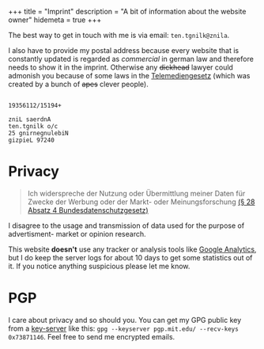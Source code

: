 +++
title = "Imprint"
description = "A bit of information about the website owner"
hidemeta = true
+++

The best way to get in touch with me is via email: <code class="imprint-address">ten.tgnilk@znila</code>.

I also have to provide my postal address because every website that is constantly updated is regarded as *commercial* in german law and therefore needs to show it in the imprint. Otherwise any ~~dickhead~~ lawyer could admonish you because of some laws in the [Telemediengesetz](https://de.wikipedia.org/wiki/Telemediengesetz) (which was created by a bunch of ~~apes~~ clever people).

<pre><code class="imprint-address">
19356112/15194+

zniL saerdnA
ten.tgnilk o/c
25 gnirnegnulebiN
gizpieL 97240
</code></pre>

Privacy
=======

> Ich widerspreche der Nutzung oder Übermittlung meiner Daten für Zwecke
> der Werbung oder der Markt- oder Meinungsforschung [(§ 28 Absatz 4
> Bundesdatenschutzgesetz)](https://www.bfdi.bund.de/bfdi_wiki/index.php/28_BDSG)

I disagree to the usage and transmission of data used for the purpose of
advertisment- market or opinion research.

This website **doesn't** use any tracker or analysis tools like [Google
Analytics](http://www.google.com/analytics/), but I do keep the server logs for about 10 days to get some statistics out of it. If you notice anything suspicious please let me know.

PGP
===

I care about privacy and so should you. You can get my GPG public key from a [key-server](https://pgp.mit.edu/pks/lookup?op=get&search=0xA57EA37073871146) like this: `gpg --keyserver pgp.mit.edu/ --recv-keys 0x73871146`. Feel free to send me encrypted emails.
